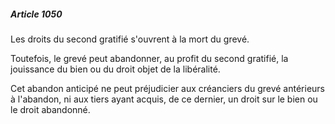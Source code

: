 ##### Article 1050

Les droits du second gratifié s'ouvrent à la mort du grevé.

Toutefois, le grevé peut abandonner, au profit du second gratifié, la jouissance du bien ou du droit objet de la libéralité.

Cet abandon anticipé ne peut préjudicier aux créanciers du grevé antérieurs à l'abandon, ni aux tiers ayant acquis, de ce dernier, un droit sur le bien ou le droit abandonné.

